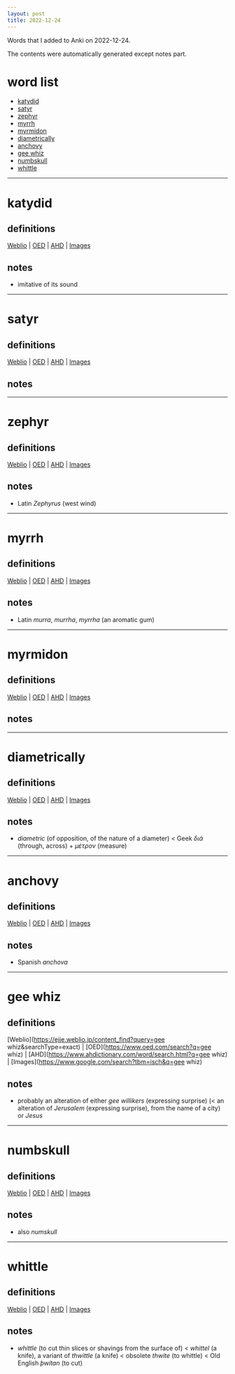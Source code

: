 ```yaml
---
layout: post
title: 2022-12-24
---
```


Words that I added to Anki on 2022-12-24.

The contents were automatically generated except notes part.
# word list
- [katydid](#katydid)
- [satyr](#satyr)
- [zephyr](#zephyr)
- [myrrh](#myrrh)
- [myrmidon](#myrmidon)
- [diametrically](#diametrically)
- [anchovy](#anchovy)
- [gee whiz](#gee-whiz)
- [numbskull](#numbskull)
- [whittle](#whittle)

---

# katydid
## definitions
[Weblio](https://ejje.weblio.jp/content_find?query=katydid&searchType=exact)
|
[OED](https://www.oed.com/search?q=katydid)
|
[AHD](https://www.ahdictionary.com/word/search.html?q=katydid)
|
[Images](https://www.google.com/search?tbm=isch&q=katydid)

## notes
- imitative of its sound

---

# satyr
## definitions
[Weblio](https://ejje.weblio.jp/content_find?query=satyr&searchType=exact)
|
[OED](https://www.oed.com/search?q=satyr)
|
[AHD](https://www.ahdictionary.com/word/search.html?q=satyr)
|
[Images](https://www.google.com/search?tbm=isch&q=satyr)

## notes

---

# zephyr
## definitions
[Weblio](https://ejje.weblio.jp/content_find?query=zephyr&searchType=exact)
|
[OED](https://www.oed.com/search?q=zephyr)
|
[AHD](https://www.ahdictionary.com/word/search.html?q=zephyr)
|
[Images](https://www.google.com/search?tbm=isch&q=zephyr)

## notes
- Latin *Zephyrus* (west wind)

---

# myrrh
## definitions
[Weblio](https://ejje.weblio.jp/content_find?query=myrrh&searchType=exact)
|
[OED](https://www.oed.com/search?q=myrrh)
|
[AHD](https://www.ahdictionary.com/word/search.html?q=myrrh)
|
[Images](https://www.google.com/search?tbm=isch&q=myrrh)

## notes
- Latin *murra*, *murrha*, *myrrha* (an aromatic gum)

---

# myrmidon
## definitions
[Weblio](https://ejje.weblio.jp/content_find?query=myrmidon&searchType=exact)
|
[OED](https://www.oed.com/search?q=myrmidon)
|
[AHD](https://www.ahdictionary.com/word/search.html?q=myrmidon)
|
[Images](https://www.google.com/search?tbm=isch&q=myrmidon)

## notes

---

# diametrically
## definitions
[Weblio](https://ejje.weblio.jp/content_find?query=diametrically&searchType=exact)
|
[OED](https://www.oed.com/search?q=diametrically)
|
[AHD](https://www.ahdictionary.com/word/search.html?q=diametrically)
|
[Images](https://www.google.com/search?tbm=isch&q=diametrically)

## notes
- *diametric* (of opposition, of the nature of a diameter) &lt; Geek *διά* (through, across) + *μέτρον* (measure)

---

# anchovy
## definitions
[Weblio](https://ejje.weblio.jp/content_find?query=anchovy&searchType=exact)
|
[OED](https://www.oed.com/search?q=anchovy)
|
[AHD](https://www.ahdictionary.com/word/search.html?q=anchovy)
|
[Images](https://www.google.com/search?tbm=isch&q=anchovy)

## notes
- Spanish *anchova*

---

# gee whiz
## definitions
[Weblio](https://ejje.weblio.jp/content_find?query=gee whiz&searchType=exact)
|
[OED](https://www.oed.com/search?q=gee whiz)
|
[AHD](https://www.ahdictionary.com/word/search.html?q=gee whiz)
|
[Images](https://www.google.com/search?tbm=isch&q=gee whiz)

## notes
- probably an alteration of either *gee willikers* (expressing surprise) (&lt; an alteration of *Jerusalem* (expressing surprise), from the name of a city) or *Jesus*

---

# numbskull
## definitions
[Weblio](https://ejje.weblio.jp/content_find?query=numbskull&searchType=exact)
|
[OED](https://www.oed.com/search?q=numbskull)
|
[AHD](https://www.ahdictionary.com/word/search.html?q=numbskull)
|
[Images](https://www.google.com/search?tbm=isch&q=numbskull)

## notes
- also *numskull*

---

# whittle
## definitions
[Weblio](https://ejje.weblio.jp/content_find?query=whittle&searchType=exact)
|
[OED](https://www.oed.com/search?q=whittle)
|
[AHD](https://www.ahdictionary.com/word/search.html?q=whittle)
|
[Images](https://www.google.com/search?tbm=isch&q=whittle)

## notes
- *whittle* (to cut thin slices or shavings from the surface of) &lt; *whittel* (a knife), a variant of *thwittle* (a knife) &lt; obsolete *thwite* (to whittle) &lt; Old English *þwítan* (to cut)

